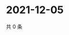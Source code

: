# 2021-12-05

共 0 条

<!-- BEGIN WEIBO -->
<!-- 最后更新时间 Sun Dec 05 2021 16:13:40 GMT+0800 (China Standard Time) -->

<!-- END WEIBO -->
